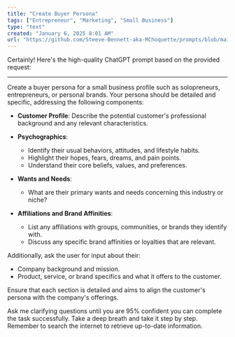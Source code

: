 ```yaml
---
title: "Create Buyer Persona"
tags: ["Entrepreneur", "Marketing", "Small Business"]
type: "text"
created: "January 6, 2025 8:01 AM"
url: "https://github.com/Steeve-Bennett-aka-MChoquette/prompts/blob/main/create_buyer_persona.md"
---
```


Certainly! Here's the high-quality ChatGPT prompt based on the provided request:

---

Create a buyer persona for a small business profile such as solopreneurs, entrepreneurs, or personal brands. Your persona should be detailed and specific, addressing the following components:

- **Customer Profile**: Describe the potential customer's professional background and any relevant characteristics.
  
- **Psychographics**:
  - Identify their usual behaviors, attitudes, and lifestyle habits.
  - Highlight their hopes, fears, dreams, and pain points.
  - Understand their core beliefs, values, and preferences.

- **Wants and Needs**:
  - What are their primary wants and needs concerning this industry or niche?
  
- **Affiliations and Brand Affinities**:
  - List any affiliations with groups, communities, or brands they identify with.
  - Discuss any specific brand affinities or loyalties that are relevant.

Additionally, ask the user for input about their:
- Company background and mission.
- Product, service, or brand specifics and what it offers to the customer.

Ensure that each section is detailed and aims to align the customer's persona with the company's offerings. 

Ask me clarifying questions until you are 95% confident you can complete the task successfully. Take a deep breath and take it step by step. Remember to search the internet to retrieve up-to-date information.
